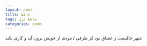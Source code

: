 ```yaml
---
layout: post
title: حافظ
tags: حافظ غزل
categories: poem
---
```


شهر خالیست ز عشاق بود کز طرفی / مردی از خویش برون آید و کاری بکند